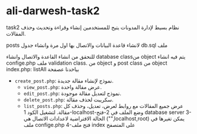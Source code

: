 # ali-darwesh-task2
task2
 نظام بسيط لإدارة المدونات يتيح للمستخدمين إنشاء وقراءة وتحديث وحذف المقالات.
 
  posts لانشاء قاعدة البيانات والاتصال بها اول مرة وانشاء جدول  db.sql  ملف 

 للنحقق من انشاء القاعدة والاتصال وانشاء  database classمن object يتم فيه انشاء confige.php   ملف 
 validation class. من object و post class من  object
index.php:
 listAll بياخدنا عصفحة 
 - `create_post.php`: نموذج لإنشاء مقالة جديدة.
     - `view_post.php`: عرض مقالة واحدة.
     - `edit_post.php`: نموذج لتعديل مقالة موجودة.
     - `delete_post.php`: سكريبت لحذف مقالة.
     - `list_posts.php`: عرض جميع المقالات مع روابط لعرض، تعديل، وحذف كل مقالة.
لتشغيل الكود
1-localhost-وضع الملف في 
2-فتح database server
3-الحالة الافتراضية لاعدادات الاتصال هي ("",localhost,root) يمكن تغيرها في ملف confige.php
4-فتح ملف index على المتصفح